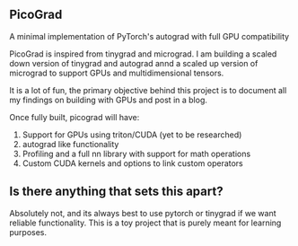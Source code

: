 ## PicoGrad  
A minimal implementation of PyTorch's autograd with full GPU compatibility 

PicoGrad is inspired from tinygrad and micrograd. I am building a scaled down version of tinygrad and autograd annd a scaled up version of micrograd to support GPUs and multidimensional tensors. 

It is a lot of fun, the primary objective behind this project is to document all my findings on building with GPUs and post in a blog. 

Once fully built, picograd will have: 
1. Support for GPUs using triton/CUDA (yet to be researched)
2. autograd like functionality
3. Profiling and a full nn library with support for math operations
4. Custom CUDA kernels and options to link custom operators

## Is there anything that sets this apart? 
Absolutely not, and its always best to use pytorch or tinygrad if we want reliable functionality. This is a toy project that is purely meant for learning purposes. 

